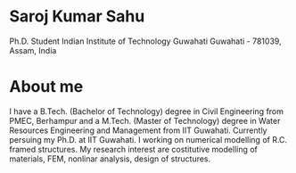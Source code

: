 # Saroj Kumar Sahu
Ph.D. Student
Indian Institute of Technology Guwahati
Guwahati - 781039, Assam, India

# About me 
I have a B.Tech. (Bachelor of Technology) degree in Civil Engineering from PMEC, Berhampur and a M.Tech. (Master of Technology) degree in Water Resources Engineering and Management from IIT Guwahati. Currently persuing my Ph.D. at IIT Guwahati. I working on numerical modelling of R.C. framed structures. My research interest are costitutive modelling of materials, FEM, nonlinar analysis, design of structures.   